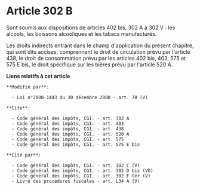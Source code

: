 # Article 302 B

Sont soumis aux dispositions de articles 402 bis, 302 A à 302 V : les alcools, les boissons alcooliques et les tabacs
manufacturés. 

Les droits indirects entrant dans le champ d'application du présent chapitre, qui sont dits accises, comprennent le droit de
circulation prévu par l'article 438, le droit de consommation prévu par les articles 402 bis, 403, 575 et 575 E bis, le droit
spécifique sur les bières prévu par l'article 520 A.

**Liens relatifs à cet article**

	**Modifié par**:

	  - Loi n°2008-1443 du 30 décembre 2008 - art. 70 (V)

	**Cite**:

	  - Code général des impôts, CGI. - art. 302 A
	  - Code général des impôts, CGI. - art. 403
	  - Code général des impôts, CGI. - art. 438
	  - Code général des impôts, CGI. - art. 520 A
	  - Code général des impôts, CGI. - art. 575
	  - Code général des impôts, CGI. - art. 575 E bis

	**Cité par**:

	  - Code général des impôts, CGI. - art. 302 C (V)
	  - Code général des impôts, CGI. - art. 302 D bis (VD)
	  - Code général des impôts, CGI. - art. 302 F ter (V)
	  - Livre des procédures fiscales - art. L34 A (V)
